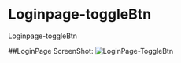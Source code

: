 # Loginpage-toggleBtn
Loginpage-toggleBtn

##LoginPage ScreenShot:
![LoginPage-ToggleBtn](https://github.com/HasanZaigam/Loginpage-toggleBtn/assets/121241913/e86e2a32-cbc1-4299-b1ba-a1c16dd2cfd7)
